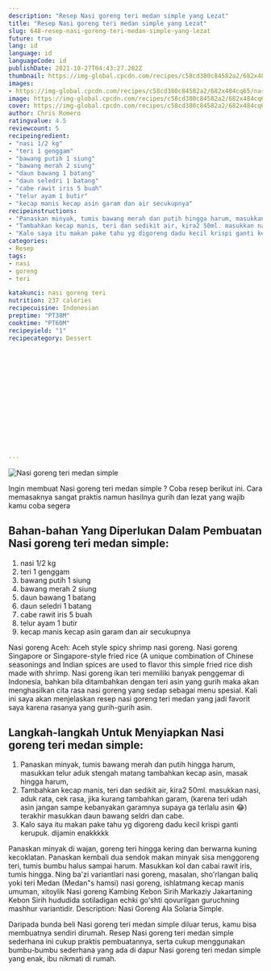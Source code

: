 ```yaml
---
description: "Resep Nasi goreng teri medan simple yang Lezat"
title: "Resep Nasi goreng teri medan simple yang Lezat"
slug: 648-resep-nasi-goreng-teri-medan-simple-yang-lezat
future: true
lang: id
language: id
languageCode: id
publishDate: 2021-10-27T04:43:27.202Z 
thumbnail: https://img-global.cpcdn.com/recipes/c58cd380c84582a2/682x484cq65/nasi-goreng-teri-medan-simple-foto-resep-utama.png
images:
- https://img-global.cpcdn.com/recipes/c58cd380c84582a2/682x484cq65/nasi-goreng-teri-medan-simple-foto-resep-utama.png
image: https://img-global.cpcdn.com/recipes/c58cd380c84582a2/682x484cq65/nasi-goreng-teri-medan-simple-foto-resep-utama.png
cover: https://img-global.cpcdn.com/recipes/c58cd380c84582a2/682x484cq65/nasi-goreng-teri-medan-simple-foto-resep-utama.png
author: Chris Romero
ratingvalue: 4.5
reviewcount: 5
recipeingredient:
- "nasi 1/2 kg"
- "teri 1 genggam"
- "bawang putih 1 siung"
- "bawang merah 2 siung"
- "daun bawang 1 batang"
- "daun seledri 1 batang"
- "cabe rawit iris 5 buah"
- "telur ayam 1 butir"
- "kecap manis kecap asin garam dan air secukupnya"
recipeinstructions:
- "Panaskan minyak, tumis bawang merah dan putih hingga harum, masukkan telur aduk stengah matang tambahkan kecap asin, masak hingga harum,"
- "Tambahkan kecap manis, teri dan sedikit air, kira2 50ml. masukkan nasi, aduk rata, cek rasa, jika kurang tambahkan garam, (karena teri udah asin jangan sampe kebanyakan garamnya supaya ga terlalu asin 😂) terakhir masukkan daun bawang seldri dan cabe."
- "Kalo saya itu makan pake tahu yg digoreng dadu kecil krispi ganti kerupuk. dijamin enakkkkk"
categories:
- Resep
tags:
- nasi
- goreng
- teri

katakunci: nasi goreng teri 
nutrition: 237 calories
recipecuisine: Indonesian
preptime: "PT38M"
cooktime: "PT60M"
recipeyield: "1"
recipecategory: Dessert


     
    
    
    
    
    
    
    
    
    
    
      
    
---
```



![Nasi goreng teri medan simple](https://img-global.cpcdn.com/recipes/c58cd380c84582a2/682x484cq65/nasi-goreng-teri-medan-simple-foto-resep-utama.png)

Ingin membuat Nasi goreng teri medan simple ? Coba resep berikut ini. Cara memasaknya sangat praktis namun hasilnya gurih dan lezat yang wajib kamu coba segera

<!--inarticleads1-->

## Bahan-bahan Yang Diperlukan Dalam Pembuatan Nasi goreng teri medan simple:

1. nasi 1/2 kg
1. teri 1 genggam
1. bawang putih 1 siung
1. bawang merah 2 siung
1. daun bawang 1 batang
1. daun seledri 1 batang
1. cabe rawit iris 5 buah
1. telur ayam 1 butir
1. kecap manis kecap asin garam dan air secukupnya

Nasi goreng Aceh: Aceh style spicy shrimp nasi goreng. Nasi goreng Singapore or Singapore-style fried rice (A unique combination of Chinese seasonings and Indian spices are used to flavor this simple fried rice dish made with shrimp. Nasi goreng ikan teri memiliki banyak penggemar di Indonesia, bahkan bila ditambahkan dengan teri asin yang gurih maka akan menghasilkan cita rasa nasi goreng yang sedap sebagai menu spesial. Kali ini saya akan menjelaskan resep nasi goreng teri medan yang jadi favorit saya karena rasanya yang gurih-gurih asin. 

<!--inarticleads2-->

## Langkah-langkah Untuk Menyiapkan Nasi goreng teri medan simple:

1. Panaskan minyak, tumis bawang merah dan putih hingga harum, masukkan telur aduk stengah matang tambahkan kecap asin, masak hingga harum,
1. Tambahkan kecap manis, teri dan sedikit air, kira2 50ml. masukkan nasi, aduk rata, cek rasa, jika kurang tambahkan garam, (karena teri udah asin jangan sampe kebanyakan garamnya supaya ga terlalu asin 😂) terakhir masukkan daun bawang seldri dan cabe.
1. Kalo saya itu makan pake tahu yg digoreng dadu kecil krispi ganti kerupuk. dijamin enakkkkk


Panaskan minyak di wajan, goreng teri hingga kering dan berwarna kuning kecoklatan. Panaskan kembali dua sendok makan minyak sisa menggoreng teri, tumis bumbu halus sampai harum. Masukkan kol dan cabai rawit iris, tumis hingga. Ning ba&#39;zi variantlari nasi goreng, masalan, sho&#39;rlangan baliq yoki teri Medan (Medan&#34;s hamsi) nasi goreng, ishlatmang kecap manis umuman, xitoylik Nasi goreng Kambing Kebon Sirih Markaziy Jakartaning Kebon Sirih hududida sotiladigan echki go&#39;shti qovurilgan guruchning mashhur variantidir. Description: Nasi Goreng Ala Solaria Simple. 

Daripada bunda beli  Nasi goreng teri medan simple  diluar terus, kamu  bisa membuatnya sendiri dirumah. Resep  Nasi goreng teri medan simple  sederhana ini cukup praktis pembuatannya, serta cukup menggunakan bumbu-bumbu sederhana yang ada di dapur  Nasi goreng teri medan simple  yang enak, ibu nikmati di rumah.
